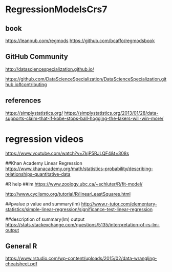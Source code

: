 # RegressionModelsCrs7

## book 
https://leanpub.com/regmods
https://github.com/bcaffo/regmodsbook


## GitHub Community
http://datasciencespecialization.github.io/

https://github.com/DataScienceSpecialization/DataScienceSpecialization.github.io#contributing

## references 
https://simplystatistics.org/
https://simplystatistics.org/2013/01/28/data-supports-claim-that-if-kobe-stops-ball-hogging-the-lakers-will-win-more/


# regression videos
https://www.youtube.com/watch?v=ZkjP5RJLQF4&t=308s


##Khan Academy Linear Regression
https://www.khanacademy.org/math/statistics-probability/describing-relationships-quantitative-data

#R help
##lm
https://www.zoology.ubc.ca/~schluter/R/fit-model/

http://www.cyclismo.org/tutorial/R/linearLeastSquares.html

##pvalue
p value and summary(lm)
http://www.r-tutor.com/elementary-statistics/simple-linear-regression/significance-test-linear-regression

##description of summary(lm) output
https://stats.stackexchange.com/questions/5135/interpretation-of-rs-lm-output

## General R
https://www.rstudio.com/wp-content/uploads/2015/02/data-wrangling-cheatsheet.pdf

